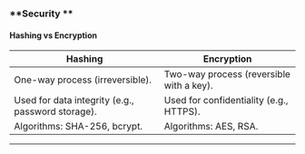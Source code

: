 ### **Security **  

#### **Hashing vs Encryption**  
| **Hashing** | **Encryption** |  
|-------------|----------------|  
| One-way process (irreversible). | Two-way process (reversible with a key). |  
| Used for data integrity (e.g., password storage). | Used for confidentiality (e.g., HTTPS). |  
| Algorithms: SHA-256, bcrypt. | Algorithms: AES, RSA. |  

---